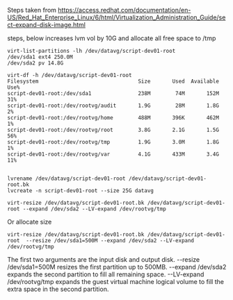 
Steps taken from https://access.redhat.com/documentation/en-US/Red_Hat_Enterprise_Linux/6/html/Virtualization_Administration_Guide/sect-expand-disk-image.html

steps, below increases lvm vol by 10G and allocate all free space to /tmp

````
virt-list-partitions -lh /dev/datavg/script-dev01-root
/dev/sda1 ext4 250.0M
/dev/sda2 pv 14.8G

virt-df -h /dev/datavg/script-dev01-root 
Filesystem                                Size       Used  Available  Use%
script-dev01-root:/dev/sda1               238M        74M       152M   31%
script-dev01-root:/dev/rootvg/audit       1.9G        28M       1.8G    2%
script-dev01-root:/dev/rootvg/home        488M       396K       462M    1%
script-dev01-root:/dev/rootvg/root        3.8G       2.1G       1.5G   56%
script-dev01-root:/dev/rootvg/tmp         1.9G       3.0M       1.8G    1%
script-dev01-root:/dev/rootvg/var         4.1G       433M       3.4G   11%


lvrename /dev/datavg/script-dev01-root /dev/datavg/script-dev01-root.bk
lvcreate -n script-dev01-root --size 25G datavg

virt-resize /dev/datavg/script-dev01-root.bk /dev/datavg/script-dev01-root --expand /dev/sda2 --LV-expand /dev/rootvg/tmp

````

Or allocate size

````
virt-resize /dev/datavg/script-dev01-root.bk /dev/datavg/script-dev01-root  --resize /dev/sda1=500M --expand /dev/sda2 --LV-expand /dev/rootvg/tmp
````
The first two arguments are the input disk and output disk. --resize /dev/sda1=500M resizes the first partition up to 500MB. --expand /dev/sda2 expands the second partition to fill all remaining space. --LV-expand /dev/rootvg/tmp expands the guest virtual machine logical volume to fill the extra space in the second partition.

